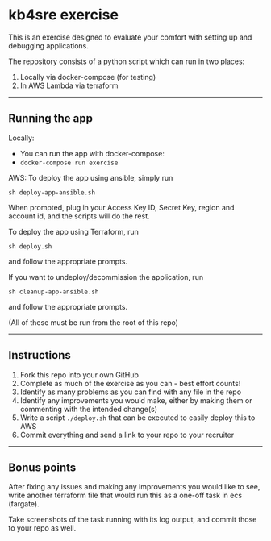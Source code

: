 # kb4sre exercise

This is an exercise designed to evaluate your comfort with setting up and debugging applications.

The repository consists of a python script which can run in two places:

1. Locally via docker-compose (for testing)
1. In AWS Lambda via terraform

---
## Running the app
Locally:
* You can run the app with docker-compose:
* `docker-compose run exercise`

AWS:
To deploy the app using ansible, simply run

`sh deploy-app-ansible.sh`

When prompted, plug in your Access Key ID, Secret Key, region and
account id, and the scripts will do the rest.

To deploy the app using Terraform, run

`sh deploy.sh`

and follow the appropriate prompts.

If you want to undeploy/decommission the application, run

`sh cleanup-app-ansible.sh`

and follow the appropriate prompts.

(All of these must be run from the root of this repo)

---
## Instructions

1. Fork this repo into your own GitHub
1. Complete as much of the exercise as you can - best effort counts!
1. Identify as many problems as you can find with any file in the repo
1. Identify any improvements you would make, either by making them or commenting with the intended change(s)
1. Write a script `./deploy.sh` that can be executed to easily deploy this to AWS
1. Commit everything and send a link to your repo to your recruiter

---
## Bonus points
After fixing any issues and making any improvements you would like to see,
write another terraform file that would run this as a one-off task in ecs (fargate).

Take screenshots of the task running with its log output, and commit those to your repo as well.
